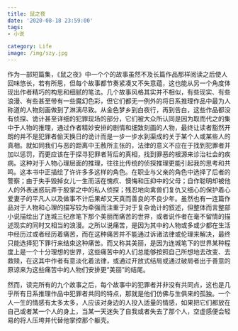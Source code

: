 ```yaml
---
title: 鼠之夜
date: '2020-08-18 23:59:00'
tags: 
- 小说

category: Life
image: /img/szy.jpg
---
```


作为一部短篇集，《鼠之夜》中一个个的故事虽然不及长篇作品那样阅读之后使人回味悠长，若有所思，但每个故事都节奏紧凑又不失意蕴，这也能从另一个角度体现出作者精巧的构思和细腻的笔法。几个故事风格其实并不相似，有些现实、有些浪漫、有些甚至带有一些魔幻色彩，但它们都无一例外的将日系推理作品中最为人称道的人物刻画做到了淋漓尽致。从金色梦乡到白夜行，再到告白，这些作品都没有侦探、诡计甚至详细的犯罪现场的部分，它们被大众所认同是因为取而代之的集中于人物的推理，通过作者精妙安排的剧情和细致刻画的人物，最终让读者豁然开朗的并不是犯罪者偷天换日的诡计而是一步一步水到渠成的关于某个人或某些人的真相。就如同我们与恶的距离中王赦所主张的，法律的意义不应在于找到犯罪者并加以惩罚，而更应该在于探寻犯罪者背后的真相，找到罪恶的根源来诊治社会的疾病。这种对于人物心理层面的推理，往往比传统的侦探推理更能引起我的思考和共鸣。这本书中正描绘了许许多多这样的角色。在职业与父亲的角色中选择了后者的警察；由于失手毁掉女儿一生而活在愧疚、懊悔和压抑中的父母；自作聪明却被他人的外表迷惑玩弄于股掌之中的私人侦探；残忍地向禽兽们复仇又细心的保护着心爱妻子的平凡人以及做事不计后果却又天真而善良的不良少年。虽然也有一连篇作品对于人物和心理的描写较为牵强而注重于对于复杂诡计的叙述，但整体而言整部小说描绘出了连城三纪彦笔下那个美丽而痛苦的世界，或者说作者在毫不留情的描述现实的同时又相当的浪漫。之所以说痛苦，是因为其中的人物或多或少都在生活中经历过或者经历着痛苦，而在这种痛苦并不能通过诉诸法律或伦理来解决，最终只能选择犯下罪行来结束这种痛苦。而又称其美丽，是因为连城笔下的世界某种程度上是一个十分理想的世界，这些痛苦中的人们总能够按照自己所想地去改变、去救赎，在这其中作者有意淡化着法律，或通过开放式结局或通过破局者出于善意的原谅来为这些痛苦中的人物们安排更“美丽”的结尾。

然而，读完所有的九个故事之后，每个故事中的犯罪者并非没有共同点，这也是几乎所有日系推理作品中犯罪者共同的特点，那就是他们仿佛与生俱来的孤独。一个人一生的情感有太多太多，人应该对身边的人投入适量的情感，如果把它们都放在自己或者某一个人的身上，当某一天迷失了自我或者失去了那个人，空虚感便会轻易的将人压垮并代替他掌控那个躯壳。
